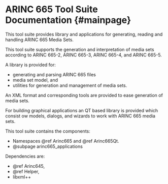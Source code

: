 # ARINC 665 Tool Suite Documentation {#mainpage}

This tool suite provides library and applications for generating, reading and 
handling ARINC 665 Media Sets.

This tool suite supports the generation and interpretation of media sets
according to ARINC 665-2, ARINC 665-3, ARINC 665-4, and ARINC 665-5.

A library is provided for:
- generating and parsing ARINC 665 files
- media set model, and
- utilities for generation and management of media sets.

An XML format and corresponding tools are provided to ease generation of media
sets.

For building graphical applications an QT based library is provided which
consist ow models, dialogs, and wizards to work with ARINC 665 media sets.

This tool suite contains the components:
 - Namespaces @ref Arinc665 and @ref Arinc665Qt.
 - @subpage arinc665_applications

Dependencies are:
 - @ref Arinc645,
 - @ref Helper,
 - libxml++
